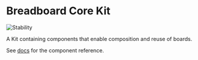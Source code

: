 # Breadboard Core Kit

![Stability](https://img.shields.io/badge/stability-wip-green)

A Kit containing components that enable composition and reuse of boards.

See [docs](https://breadboard-ai.github.io/breadboard/docs/kits/core/) for the component reference.

